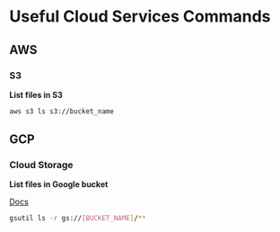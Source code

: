# Useful Cloud Services Commands

## AWS

### S3

**List files in S3**

```bash
aws s3 ls s3://bucket_name
```

## GCP

### Cloud Storage

**List files in Google bucket**

[Docs](https://cloud.google.com/storage/docs/listing-objects#gsutil)

```bash
gsutil ls -r gs://[BUCKET_NAME]/**
```
